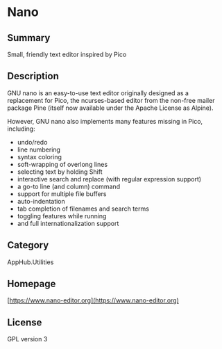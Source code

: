 # Nano

## Summary 

Small, friendly text editor inspired by Pico

## Description

GNU nano is an easy-to-use text editor originally designed as a replacement for Pico, the ncurses-based editor from the non-free mailer package Pine (itself now available under the Apache License as Alpine).

However, GNU nano also implements many features missing in Pico, including:

 - undo/redo
 - line numbering
 - syntax coloring
 - soft-wrapping of overlong lines
 - selecting text by holding Shift
 - interactive search and replace (with regular expression support)
 - a go-to line (and column) command
 - support for multiple file buffers
 - auto-indentation
 - tab completion of filenames and search terms
 - toggling features while running
 - and full internationalization support

## Category

AppHub.Utilities

## Homepage

[https://www.nano-editor.org](https://www.nano-editor.org)

## License

GPL version 3
